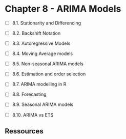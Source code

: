 # Chapter 8 - ARIMA Models

- [ ] 8.1. Stationarity and Differencing
- [ ] 8.2. Backshift Notation
- [ ] 8.3. Autoregressive Models
- [ ] 8.4. Moving Average models
- [ ] 8.5. Non-seasonal ARIMA models
- [ ] 8.6. Estimation and order selection
- [ ] 8.7. ARIMA modelling in R
- [ ] 8.8. Forecasting
- [ ] 8.9. Seasonal ARIMA models
- [ ] 8.10. ARIMA vs ETS


## Ressources

